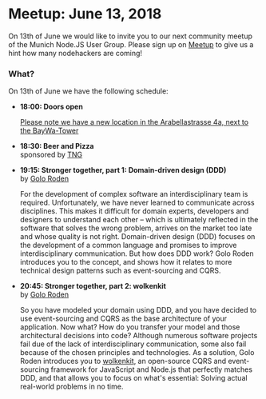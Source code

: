 # Meetup: June 13, 2018

On 13th of June we would like to invite you to our next community meetup of the Munich Node.JS User Group. 
Please sign up on [Meetup](https://www.meetup.com/Munich-Node-js-User-Group/events/249664004/) to give us a hint how many nodehackers are coming!

### What?

On 13th of June we have the following schedule:


*   **18:00: Doors open**  

    [Please note we have a new location in the Arabellastrasse 4a, next to the BayWa-Tower](https://www.tngtech.com/kontakt-und-impressum.html)
    
*   **18:30: Beer and Pizza**  
    sponsored by [TNG](https://www.tngtech.com/en.html)

*   **19:15: Stronger together, part 1: Domain-driven design (DDD)**  
    by [Golo Roden](/speakers.html#golor)

    For the development of complex software an interdisciplinary team is required. Unfortunately, we have never learned to communicate across disciplines. This makes it difficult for domain experts, developers and designers to understand each other – which is ultimately reflected in the software that solves the wrong problem, arrives on the market too late and whose quality is not right. Domain-driven design (DDD) focuses on the development of a common language and promises to improve interdisciplinary communication. But how does DDD work? Golo Roden introduces you to the concept, and shows how it relates to more technical design patterns such as event-sourcing and CQRS.

*   **20:45: Stronger together, part 2: wolkenkit**  
    by [Golo Roden](/speakers.html#golor)

    So you have modeled your domain using DDD, and you have decided to use
    event-sourcing and CQRS as the base architecture of your application. Now what?
    How do you transfer your model and those architectural decisions into code?
    Although numerous software projects fail due of the lack of interdisciplinary
    communication, some also fail because of the chosen principles and
    technologies. As a solution, Golo Roden introduces you to
    [wolkenkit](https://www.wolkenkit.io/), an open-source CQRS and event-sourcing
    framework for JavaScript and Node.js that perfectly matches DDD, and that
    allows you to
    focus on what's essential: Solving actual real-world problems in no time.

